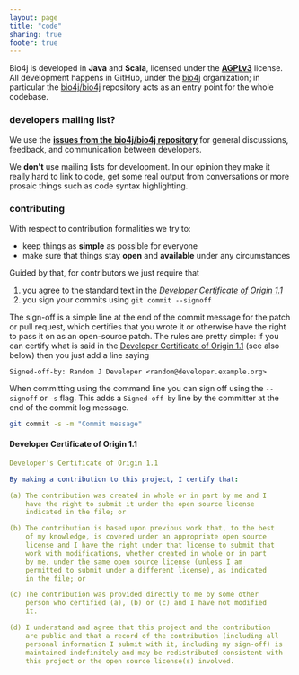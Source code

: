 ```yaml
---
layout: page
title: "code"
sharing: true
footer: true
---
```


Bio4j is developed in **Java** and **Scala**, licensed under  the **[AGPLv3](www.gnu.org/licenses/agpl-3.0.html)** license. All development happens in GitHub, under the [bio4j](https://github.com/bio4j) organization; in particular the [bio4j/bio4j](https://github.com/bio4j/bio4j) repository acts as an entry point for the whole codebase.

### developers mailing list?

We use the **[issues from the bio4j/bio4j repository](https://github.com/bio4j/bio4j/issues)** for general discussions, feedback, and communication between developers.

We **don't** use mailing lists for development. In our opinion they make it really hard to link to code, get some real output from conversations or more prosaic things such as code syntax highlighting.

### contributing

With respect to contribution formalities we try to:

- keep things as **simple** as possible for everyone
- make sure that things stay **open** and **available** under any circumstances

Guided by that, for contributors we just require that

1. you agree to the standard text in the _[Developer Certificate of Origin 1.1](http://elinux.org/Developer_Certificate_Of_Origin)_
2. you sign your commits using `git commit --signoff`

The sign-off is a simple line at the end of the commit message for the patch or pull request, which certifies that you wrote it or otherwise have the right to pass it on as an open-source patch. The rules are pretty simple: if you can certify what is said in the [Developer Certificate of Origin 1.1](http://elinux.org/Developer_Certificate_Of_Origin) (see also below) then you just add a line saying

```
Signed-off-by: Random J Developer <random@developer.example.org>
```

When committing using the command line you can sign off using the `--signoff` or `-s` flag. This adds a `Signed-off-by` line by the committer at the end of the commit log message.

``` bash
git commit -s -m "Commit message"
```

#### Developer Certificate of Origin 1.1

``` yaml
Developer's Certificate of Origin 1.1

By making a contribution to this project, I certify that:

(a) The contribution was created in whole or in part by me and I
    have the right to submit it under the open source license
    indicated in the file; or

(b) The contribution is based upon previous work that, to the best
    of my knowledge, is covered under an appropriate open source
    license and I have the right under that license to submit that
    work with modifications, whether created in whole or in part
    by me, under the same open source license (unless I am
    permitted to submit under a different license), as indicated
    in the file; or

(c) The contribution was provided directly to me by some other
    person who certified (a), (b) or (c) and I have not modified
    it.

(d) I understand and agree that this project and the contribution
    are public and that a record of the contribution (including all
    personal information I submit with it, including my sign-off) is
    maintained indefinitely and may be redistributed consistent with
    this project or the open source license(s) involved.
```